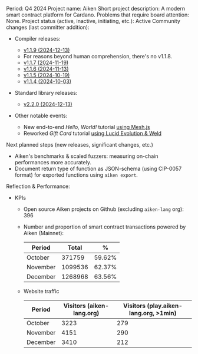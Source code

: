 Period: Q4 2024
Project name: Aiken
Short project description: A modern smart contract platform for Cardano.
Problems that require board attention: None.
Project status (active, inactive, initiating, etc.): Active
Community changes (last committer addition):

- Compiler releases:

  - [v1.1.9 (2024-12-13)](https://github.com/aiken-lang/aiken/releases/tag/v1.1.9)
  - For reasons beyond human comprehension, there's no v1.1.8.
  - [v1.1.7 (2024-11-19)](https://github.com/aiken-lang/aiken/releases/tag/v1.1.7)
  - [v1.1.6 (2024-11-13)](https://github.com/aiken-lang/aiken/releases/tag/v1.1.6)
  - [v1.1.5 (2024-10-19)](https://github.com/aiken-lang/aiken/releases/tag/v1.1.5)
  - [v1.1.4 (2024-10-03)](https://github.com/aiken-lang/aiken/releases/tag/v1.1.4)

- Standard library releases:

  - [v2.2.0 (2024-12-13)](https://github.com/aiken-lang/stdlib/releases/tag/v2.2.0)

- Other notable events:
  - New end-to-end _Hello, World!_ tutorial [using Mesh.js](https://aiken-lang.org/example--hello-world/end-to-end/mesh)
  - Reworked _Gift Card_ tutorial [using Lucid Evolution & Weld](https://aiken-lang.org/example--gift-card)

Next planned steps (new releases, significant changes, etc.)

- Aiken's benchmarks & scaled fuzzers: measuring on-chain performances more accurately.
- Document return type of function as JSON-schema (using CIP-0057 format) for exported functions using `aiken export`.

Reflection & Performance:

- KPIs

  - Open source Aiken projects on Github (excluding `aiken-lang` org): 396

  - Number and proportion of smart contract transactions powered by Aiken (Mainnet):

    | Period   | Total   | %      |
    | -------- | ------- | ------ |
    | October  | 371759  | 59.62% |
    | November | 1099536 | 62.37% |
    | December | 1268968 | 63.56% |

  - Website traffic

    | Period   | Visitors (aiken-lang.org) | Visitors (play.aiken-lang.org, >1min) |
    | -------- | ------------------------- | ------------------------------------- |
    | October  | 3223                      | 279                                   |
    | November | 4151                      | 290                                   |
    | December | 3410                      | 212                                   |
